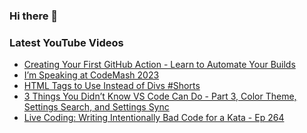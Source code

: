 ### Hi there 👋


<!--
**benrick/benrick** is a ✨ _special_ ✨ repository because its `README.md` (this file) appears on your GitHub profile.

Here are some ideas to get you started:

- 🔭 I’m currently working on ...
- 🌱 I’m currently learning ...
- 👯 I’m looking to collaborate on ...
- 🤔 I’m looking for help with ...
- 💬 Ask me about ...
- 📫 How to reach me: ...
- 😄 Pronouns: he/him
- ⚡ Fun fact: ...
-->

### Latest YouTube Videos
<!-- BLOG-POST-LIST:START -->
- [Creating Your First GitHub Action - Learn to Automate Your Builds](https://www.youtube.com/watch?v=jCJYOuulE70)
- [I’m Speaking at CodeMash 2023](https://brendoneus.com/post/Speaking-At-CodeMash-2023/)
- [HTML Tags to Use Instead of Divs #Shorts](https://www.youtube.com/watch?v=BSP8O4mzvVU)
- [3 Things You Didn’t Know VS Code Can Do - Part 3, Color Theme, Settings Search, and Settings Sync](https://brendoneus.com/post/3-Things-You-Did-Not-Know-VSCode-Can-Do-Part3/)
- [Live Coding: Writing Intentionally Bad Code for a Kata - Ep 264](https://www.youtube.com/watch?v=v_0o_bsTVXU)
<!-- BLOG-POST-LIST:END -->
